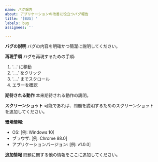 ```yaml
---
name: バグ報告
about: アプリケーションの改善に役立つバグ報告
title: '[BUG] '
labels: bug
assignees: ''

---
```


**バグの説明**
バグの内容を明確かつ簡潔に説明してください。

**再現手順**
バグを再現するための手順:
1. '...' に移動
2. '....' をクリック
3. '....' までスクロール
4. エラーを確認

**期待される動作**
本来期待される動作の説明。

**スクリーンショット**
可能であれば、問題を説明するためのスクリーンショットを追加してください。

**環境情報:**
 - OS: [例: Windows 10]
 - ブラウザ: [例: Chrome 88.0]
 - アプリケーションバージョン: [例: v1.0.0]

**追加情報**
問題に関する他の情報をここに追加してください。

